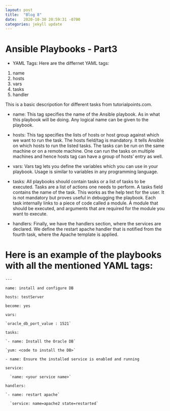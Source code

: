 ```yaml
---
layout: post
title:  "Blog 8"
date:   2020-10-30 20:59:31 -0700
categories: jekyll update
---
```



# Ansible Playbooks - Part3

- YAML Tags:
Here are the differnet YAML tags:
 1. name
 2. hosts
 3. vars
 4. tasks
 5. handler

This is a basic descripotion for different tasks from tutorialpoints.com. 

 - name:
 This tag specifies the name of the Ansible playbook. As in what this playbook will be doing. Any logical name can be given to the playbook.

 - hosts:
 This tag specifies the lists of hosts or host group against which we want to run the task. The hosts field/tag is mandatory. It tells Ansible on which hosts to run the listed tasks. The tasks can be run on the same machine or on a remote machine. One can run the tasks on multiple machines and hence hosts tag can have a group of hosts’ entry as well.

 - vars:
 Vars tag lets you define the variables which you can use in your playbook. Usage is similar to variables in any programming language.

 - tasks:
 All playbooks should contain tasks or a list of tasks to be executed. Tasks are a list of actions one needs to perform. A tasks field contains the name of the task. This works as the help text for the user. It is not mandatory but proves useful in debugging the playbook. Each task internally links to a piece of code called a module. A module that should be executed, and arguments that are required for the module you want to execute.

- handlers:
Finally, we have the handlers section, where the services are declared. We define the restart apache handler that is notified from the fourth task, where the Apache template is applied.

# Here is an example of the playbooks with all the mentioned YAML tags:

`---` 
   
   `name: install and configure DB`

   `hosts: testServer`
   
   `become: yes`

   `vars:`

    `oracle_db_port_value : 1521`
   
   `tasks:`
   
	`- name: Install the Oracle DB`
      
    `yum: <code to install the DB>`
    
   `- name: Ensure the installed service is enabled and running`
  
  `service:`
      
      `name: <your service name>`

  `handlers:`
    
    `- name: restart apache`
      
      `service: name=apache2 state=restarted`